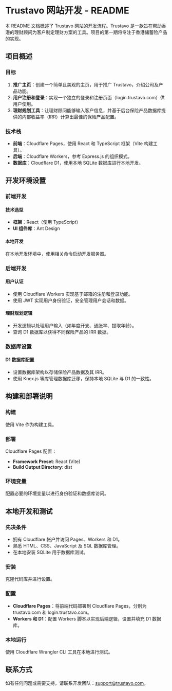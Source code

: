 # Trustavo 网站开发 - README

本 README 文档概述了 Trustavo 网站的开发流程。Trustavo 是一款旨在帮助香港的理财顾问为客户制定理财方案的工具。项目的第一期将专注于香港储蓄险产品的实现。

## 项目概述

### 目标

1. **推广主页**：创建一个简单且美观的主页，用于推广 Trustavo，介绍公司及产品功能。
2. **用户注册和登录**：实现一个独立的登录和注册页面（login.trustavo.com）供用户使用。
3. **理财规划工具**：让理财顾问能够输入客户信息，并基于后台保险产品数据库提供的内部收益率（IRR）计算出最佳的保险产品配置。

### 技术栈

- **前端**：Cloudflare Pages，使用 React 和 TypeScript 框架（Vite 构建工具）。
- **后端**：Cloudflare Workers，参考 Express.js 的组织模式。
- **数据库**：Cloudflare D1，使用本地 SQLite 数据库进行本地开发。

## 开发环境设置

### 前端开发

#### 技术选型

- **框架**：React（使用 TypeScript）
- **UI 组件库**：Ant Design

#### 本地开发

在本地开发环境中，使用相关命令启动开发服务器。

### 后端开发

#### 用户认证

- 使用 Cloudflare Workers 实现基于邮箱的注册和登录功能。
- 使用 JWT 实现用户身份验证，安全管理用户会话和数据。

#### 理财规划逻辑

- 开发逻辑以处理用户输入（如年度开支、通胀率、提取年龄）。
- 查询 D1 数据库以获得不同保险产品的 IRR 数据。

### 数据库设置

#### D1 数据库配置

- 设置数据库架构以存储保险产品数据及其 IRR。
- 使用 Knex.js 等库管理数据库迁移，保持本地 SQLite 与 D1 的一致性。

## 构建和部署说明

### 构建

使用 Vite 作为构建工具。

### 部署

Cloudflare Pages 配置：
- **Framework Preset**: React (Vite)
- **Build Output Directory**: dist

### 环境变量

配置必要的环境变量以进行身份验证和数据库访问。

## 本地开发和测试

### 先决条件

- 拥有 Cloudflare 帐户并访问 Pages、Workers 和 D1。
- 熟悉 HTML、CSS、JavaScript 及 SQL 数据库管理。
- 在本地安装 SQLite 用于数据库测试。

### 安装

克隆代码库并进行设置。

### 配置

- **Cloudflare Pages**：将前端代码部署到 Cloudflare Pages，分别为 trustavo.com 和 login.trustavo.com。
- **Workers 和 D1**：配置 Workers 脚本以实现后端逻辑，设置并填充 D1 数据库。

### 本地运行

使用 Cloudflare Wrangler CLI 工具在本地进行测试。

## 联系方式

如有任何问题或需要支持，请联系开发团队：support@trustavo.com。
